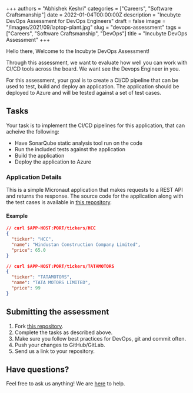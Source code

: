 +++
authors = "Abhishek Keshri"
categories = ["Careers", "Software Craftsmanship"]
date = 2022-01-04T00:00:00Z
description = "Incubyte DevOps Assessment for DevOps Engineers"
draft = false
image = "/images/2021/09/laptop-plant.jpg"
slug = "devops-assessment"
tags = ["Careers", "Software Craftsmanship", "DevOps"]
title = "Incubyte DevOps Assessment"
+++

Hello there, Welcome to the Incubyte DevOps Assessment!

Through this assessment, we want to evaluate how well you can work with CI/CD tools across the board. We want see the Devops Engineer in you.

For this assessment, your goal is to create a CI/CD pipeline that can be used to test, build and deploy an application.
The application should be deployed to Azure and will be tested against a set of test cases.

## Tasks

Your task is to implement the CI/CD pipelines for this application, that can acheive the following:

- Have SonarQube static analysis tool run on the code
- Run the included tests against the application
- Build the application
- Deploy the application to Azure

### Application Details

This is a simple Micronaut application that makes requests to a REST API and returns the response.
The source code for the application along with the test cases is available in [this repository](https://github.com/incubyte/ci-cd-kata/).

#### Example

```json
// curl $APP-HOST:PORT/tickers/HCC
{
  "ticker": "HCC",
  "name": "Hindustan Construction Company Limited",
  "price": 65.0
}

// curl $APP-HOST:PORT/tickers/TATAMOTORS
{
  "ticker": "TATAMOTORS",
  "name": "TATA MOTORS LIMITED",
  "price": 99
}
```

## Submitting the assessment

1. Fork [this repository](https://github.com/incubyte/ci-cd-kata/).
2. Complete the tasks as described above.
3. Make sure you follow best practices for DevOps, git and commit often.
4. Push your changes to GitHub/GitLab.
5. Send us a link to your repository.

## Have questions?

Feel free to ask us anything! We are [here](mailto:careers@incubyte.co) to help.
